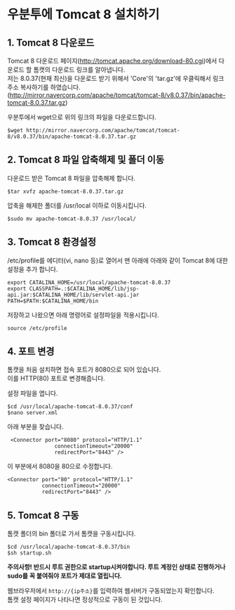 # 우분투에 Tomcat 8 설치하기

## 1. Tomcat 8 다운로드
Tomcat 8 다운로드 페이지(http://tomcat.apache.org/download-80.cgi)에서 다운로드 할 톰캣의 다운로드 링크를 알아냅니다.  
저는 8.0.37(현재 최신)을 다운로드 받기 위해서 'Core'의 'tar.gz'에 우클릭해서 링크 주소 복사하기를 하였습니다.(http://mirror.navercorp.com/apache/tomcat/tomcat-8/v8.0.37/bin/apache-tomcat-8.0.37.tar.gz)  

우분투에서 wget으로 위의 링크의 파일을 다운로드합니다.  
```
$wget http://mirror.navercorp.com/apache/tomcat/tomcat-8/v8.0.37/bin/apache-tomcat-8.0.37.tar.gz
```


## 2. Tomcat 8 파일 압축해제 및 폴더 이동
다운로드 받은 Tomcat 8 파일을 압축해제 합니다.  
```
$tar xvfz apache-tomcat-8.0.37.tar.gz
```

압축을 해제한 폴더를 /usr/local 이하로 이동시킵니다.  
```
$sudo mv apache-tomcat-8.0.37 /usr/local/
```


## 3. Tomcat 8 환경설정
/etc/profile를 에디터(vi, nano 등)로 열어서 맨 아래에 아래와 같이 Tomcat 8에 대한 설정을 추가 합니다.  
```
export CATALINA_HOME=/usr/local/apache-tomcat-8.0.37
export CLASSPATH=.:$CATALINA_HOME/lib/jsp-api.jar:$CATALINA_HOME/lib/servlet-api.jar
PATH=$PATH:$CATALINA_HOME/bin
```

저장하고 나왔으면 아래 명령어로 설정파일을 적용시킵니다.  
```
source /etc/profile
```


## 4. 포트 변경
톰캣을 처음 설치하면 접속 포트가 8080으로 되어 있습니다.  
이를 HTTP(80) 포트로 변경해줍니다.  

설정 파일을 엽니다.  
```
$cd /usr/local/apache-tomcat-8.0.37/conf
$nano server.xml
```

아래 부분을 찾습니다.  
```
 <Connector port="8080" protocol="HTTP/1.1"
               connectionTimeout="20000"
               redirectPort="8443" />
```

이 부분에서 8080을 80으로 수정합니다.  
```
<Connector port="80" protocol="HTTP/1.1"
           connectionTimeout="20000"
           redirectPort="8443" />
```



## 5. Tomcat 8 구동
톰캣 폴더의 bin 폴더로 가서 톰캣을 구동시킵니다.  
```
$cd /usr/local/apache-tomcat-8.0.37/bin
$sh startup.sh
```

**주의사항! 반드시 루트 권한으로 startup시켜야합니다. 루트 계정인 상태로 진행하거나 sudo를 꼭 붙여줘야 포트가 제대로 열립니다.**  

웹브라우저에서 ```http://{ip주소}```를 입력하여 웹서버가 구동되었는지 확인합니다.  
톰캣 설정 페이지가 나타나면 정상적으로 구동이 된 것입니다.
